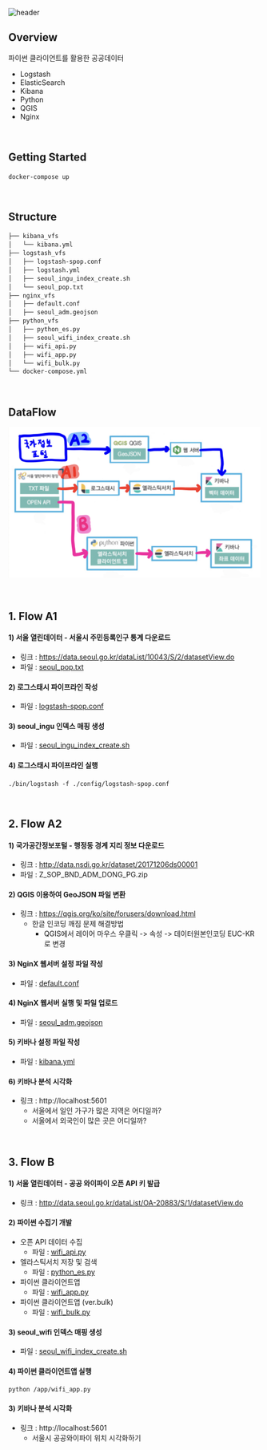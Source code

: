 ![header](https://capsule-render.vercel.app/api?type=rounded&color=auto&height=300&section=header&text=ElasticSearch_Study&fontSize=70)

## Overview


파이썬 클라이언트를 활용한 공공데이터
* Logstash
* ElasticSearch
* Kibana
* Python
* QGIS
* Nginx

<br>

## Getting Started

```
docker-compose up
```

<br>

## Structure


```bash
├── kibana_vfs
│   └── kibana.yml
├── logstash_vfs
│   ├── logstash-spop.conf
│   ├── logstash.yml
│   ├── seoul_ingu_index_create.sh
│   └── seoul_pop.txt
├── nginx_vfs
│   ├── default.conf
│   ├── seoul_adm.geojson
├── python_vfs
│   ├── python_es.py
│   ├── seoul_wifi_index_create.sh
│   ├── wifi_api.py
│   ├── wifi_app.py
│   └── wifi_bulk.py
└── docker-compose.yml
``` 

<br>

## DataFlow
![Github_Logo](/static/data_analytics_flow.jpeg)

<br>

## 1. Flow A1

#### 1) 서울 열린데이터 - 서울시 주민등록인구 통계 다운로드
* 링크 : https://data.seoul.go.kr/dataList/10043/S/2/datasetView.do
* 파일 : [seoul_pop.txt](/logstash_vfs/seoul_pop.txt)

#### 2) 로그스태시 파이프라인 작성
* 파일 : [logstash-spop.conf](/logstash_vfs/logstash-spop.conf)

#### 3) seoul_ingu 인덱스 매핑 생성
* 파일 : [seoul_ingu_index_create.sh](/logstash_vfs/seoul_ingu_index_create.sh)

#### 4) 로그스태시 파이프라인 실행
```
./bin/logstash -f ./config/logstash-spop.conf
```

<br>

## 2. Flow A2

#### 1) 국가공간정보포털 - 행정동 경계 지리 정보 다운로드
* 링크 : http://data.nsdi.go.kr/dataset/20171206ds00001
* 파일 : Z_SOP_BND_ADM_DONG_PG.zip

#### 2) QGIS 이용하여 GeoJSON 파일 변환
* 링크 : https://qgis.org/ko/site/forusers/download.html
    * 한글 인코딩 깨짐 문제 해결방법
        * QGIS에서 레이어 마우스 우클릭 -> 속성 -> 데이터원본인코딩 EUC-KR로 변경

#### 3) NginX 웹서버 설정 파일 작성
* 파일 : [default.conf](/nginx_vfs/default.conf)

#### 4) NginX 웹서버 실행 및 파일 업로드
* 파일 : [seoul_adm.geojson](/nginx_vfs/seoul_adm.geojson)

#### 5) 키바나 설정 파일 작성
* 파일 : [kibana.yml](/kibana_vfs/kibana.yml)

#### 6) 키바나 분석 시각화
* 링크 : http://localhost:5601
  * 서울에서 일인 가구가 많은 지역은 어디일까?
  * 서울에서 외국인이 많은 곳은 어디일까?

<br>

## 3. Flow B

#### 1) 서울 열린데이터 - 공공 와이파이 오픈 API 키 발급
* 링크 : http://data.seoul.go.kr/dataList/OA-20883/S/1/datasetView.do

#### 2) 파이썬 수집기 개발
* 오픈 API 데이터 수집
    * 파일 : [wifi_api.py](/python_vfs/wifi_api.py)
* 엘라스틱서치 저장 및 검색
    * 파일 : [python_es.py](/python_vfs/python_es.py)
* 파이썬 클라이언트앱
    * 파일 : [wifi_app.py](/python_vfs/wifi_app.py)
* 파이썬 클라이언트앱 (ver.bulk)
    * 파일 : [wifi_bulk.py](/python_vfs/wifi_bulk.py)

#### 3) seoul_wifi 인덱스 매핑 생성
* 파일 : [seoul_wifi_index_create.sh](/python_vfs/seoul_wifi_index_create.sh)

#### 4) 파이썬 클라이언트앱 실행
```
python /app/wifi_app.py
```

#### 3) 키바나 분석 시각화
* 링크 : http://localhost:5601
  * 서울시 공공와이파이 위치 시각화하기